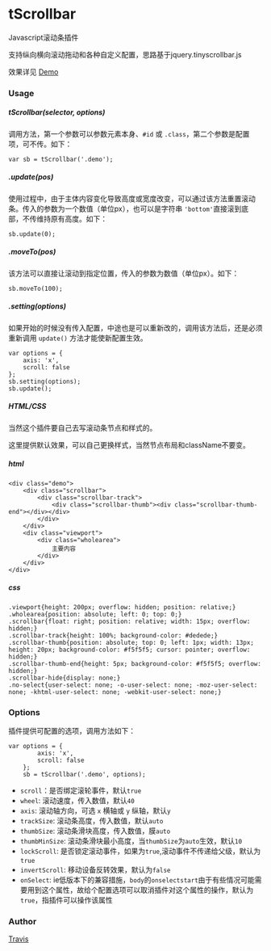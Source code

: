 # tScrollbar

Javascript滚动条插件

支持纵向横向滚动拖动和各种自定义配置，思路基于jquery.tinyscrollbar.js

效果详见 [Demo](http://travisup.com/demo/plugins/tscrollbar/demo.html)

### Usage
	
##### tScrollbar(selector, options)

调用方法，第一个参数可以参数元素本身、`#id` 或 `.class`，第二个参数是配置项，可不传。如下：
    
    var sb = tScrollbar('.demo');

##### .update(pos)

使用过程中，由于主体内容变化导致高度或宽度改变，可以通过该方法重置滚动条。传入的参数为一个数值（单位px），也可以是字符串 `'bottom'`直接滚到底部，不传维持原有高度。如下：

	sb.update(0);

##### .moveTo(pos)

该方法可以直接让滚动到指定位置，传入的参数为数值（单位px）。如下：

	sb.moveTo(100);

##### .setting(options)

如果开始的时候没有传入配置，中途也是可以重新改的，调用该方法后，还是必须重新调用 `update()` 方法才能使新配置生效。

	var options = {
		axis: 'x',
		scroll: false
	};
	sb.setting(options);
	sb.update();

##### HTML/CSS

当然这个插件要自己去写滚动条节点和样式的。

这里提供默认效果，可以自己更换样式，当然节点布局和className不要变。

##### html

	<div class="demo">
        <div class="scrollbar">
			<div class="scrollbar-track">
				<div class="scrollbar-thumb"><div class="scrollbar-thumb-end"></div></div>
			</div>
		</div>
        <div class="viewport">
            <div class="wholearea">
				主要内容
            </div>
        </div>
    </div>

##### css

	.viewport{height: 200px; overflow: hidden; position: relative;}
    .wholearea{position: absolute; left: 0; top: 0;}
    .scrollbar{float: right; position: relative; width: 15px; overflow: hidden;}
    .scrollbar-track{height: 100%; background-color: #dedede;}
    .scrollbar-thumb{position: absolute; top: 0; left: 1px; width: 13px; height: 20px; background-color: #f5f5f5; cursor: pointer; overflow: hidden;}
    .scrollbar-thumb-end{height: 5px; background-color: #f5f5f5; overflow: hidden;}
	.scrollbar-hide{display: none;}
    .no-select{user-select: none; -o-user-select: none; -moz-user-select: none; -khtml-user-select: none; -webkit-user-select: none;}

### Options

插件提供可配置的选项，调用方法如下：
    
    var options = {
			axis: 'x',
			scroll: false
		};
	    sb = tScrollbar('.demo', options);
	
    
* `scroll`：是否绑定滚轮事件，默认`true`
* `wheel`: 滚动速度，传入数值，默认`40`
* `axis`: 滚动轴方向，可选 `x` 横轴或 `y` 纵轴，默认`y`
* `trackSize`: 滚动条高度，传入数值，默认`auto`
* `thumbSize`: 滚动条滑块高度，传入数值，膜`auto`
* `thumbMinSize`: 滚动条滑块最小高度，当`thumbSize`为`auto`生效，默认`10`
* `lockScroll`: 是否锁定滚动事件，如果为`true`,滚动事件不传递给父级，默认为`true`
* `invertScroll`: 移动设备反转效果，默认为`false`
* `onSelect`: ie低版本下的兼容措施，`body`的`onselectstart`由于有些情况可能需要用到这个属性，故给个配置选项可以取消插件对这个属性的操作，默认为`true`，指插件可以操作该属性

### Author

[Travis](http://travisup.com/)

